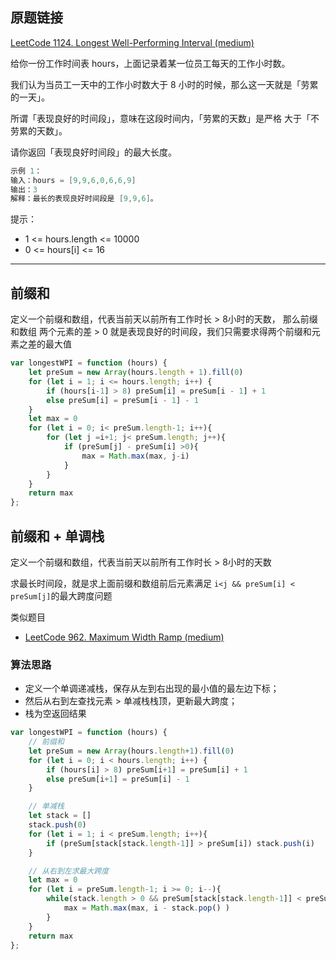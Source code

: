 ## 原题链接

[LeetCode 1124. Longest Well-Performing Interval (medium)](https://leetcode-cn.com/problems/longest-well-performing-interval/)

给你一份工作时间表 hours，上面记录着某一位员工每天的工作小时数。

我们认为当员工一天中的工作小时数大于 8 小时的时候，那么这一天就是「劳累的一天」。

所谓「表现良好的时间段」，意味在这段时间内，「劳累的天数」是严格 大于「不劳累的天数」。

请你返回「表现良好时间段」的最大长度。

```cpp
示例 1：
输入：hours = [9,9,6,0,6,6,9]
输出：3
解释：最长的表现良好时间段是 [9,9,6]。
```

提示：

- 1 <= hours.length <= 10000
- 0 <= hours[i] <= 16

---

## 前缀和

定义一个前缀和数组，代表当前天以前所有工作时长 > 8小时的天数，
那么前缀和数组 两个元素的差 > 0 就是表现良好的时间段，我们只需要求得两个前缀和元素之差的最大值

```javascript
var longestWPI = function (hours) {
    let preSum = new Array(hours.length + 1).fill(0)
    for (let i = 1; i <= hours.length; i++) {
        if (hours[i-1] > 8) preSum[i] = preSum[i - 1] + 1
        else preSum[i] = preSum[i - 1] - 1
    }
    let max = 0
    for (let i = 0; i< preSum.length-1; i++){
        for (let j =i+1; j< preSum.length; j++){
            if (preSum[j] - preSum[i] >0){
                max = Math.max(max, j-i)
            }
        }
    }
    return max
};
```

## 前缀和 + 单调栈

定义一个前缀和数组，代表当前天以前所有工作时长 > 8小时的天数

求最长时间段，就是求上面前缀和数组前后元素满足 `i<j && preSum[i] < preSum[j]`的最大跨度问题

类似题目

- [LeetCode 962. Maximum Width Ramp (medium)](./problems/901-1000/962.maximum-width-ramp.md)

### 算法思路

- 定义一个单调递减栈，保存从左到右出现的最小值的最左边下标；
- 然后从右到左查找元素 > 单减栈栈顶，更新最大跨度；
- 栈为空返回结果

```javascript
var longestWPI = function (hours) {
    // 前缀和
    let preSum = new Array(hours.length+1).fill(0)
    for (let i = 0; i < hours.length; i++) {
        if (hours[i] > 8) preSum[i+1] = preSum[i] + 1
        else preSum[i+1] = preSum[i] - 1
    }

    // 单减栈
    let stack = []
    stack.push(0)
    for (let i = 1; i < preSum.length; i++){
        if (preSum[stack[stack.length-1]] > preSum[i]) stack.push(i)
    }

    // 从右到左求最大跨度
    let max = 0
    for (let i = preSum.length-1; i >= 0; i--){
        while(stack.length > 0 && preSum[stack[stack.length-1]] < preSum[i]){
            max = Math.max(max, i - stack.pop() )
        }
    }
    return max
};
```

